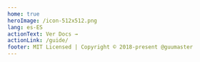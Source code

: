 ```yaml
---
home: true
heroImage: /icon-512x512.png
lang: es-ES
actionText: Ver Docs →
actionLink: /guide/
footer: MIT Licensed | Copyright © 2018-present @guumaster
---
```


